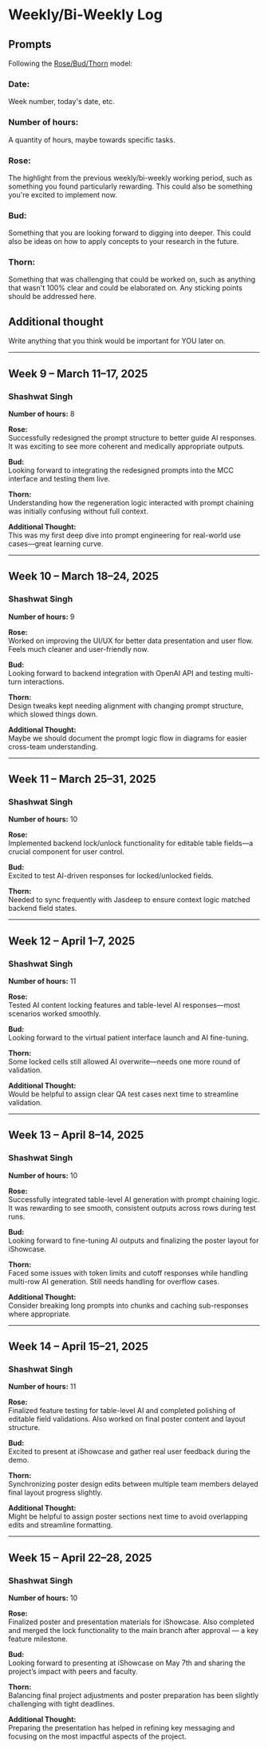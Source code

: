 # Weekly/Bi-Weekly Log

## Prompts
Following the [Rose/Bud/Thorn](https://www.panoramaed.com/blog/rose-bud-thorn-activity-and-worksheet#:~:text=%22Rose%2C%20Bud%2C%20Thorn%22%20is%20a%20mindful%20design%2D,day%2C%20week%2C%20or%20month.) model:

### Date: 
Week number, today's date, etc. 


### Number of hours: 
A quantity of hours, maybe towards specific tasks. 

### Rose:
The highlight from the previous weekly/bi-weekly working period, such as something you found particularly rewarding. This could also be something you're excited to implement now.

### Bud: 
Something that you are looking forward to digging into deeper. This could also be ideas on how to apply concepts to your research in the future. 

### Thorn: 
Something that was challenging that could be worked on, such as anything that wasn't 100% clear and could be elaborated on. Any sticking points should be addressed here. 

## Additional thought
Write anything that you think would be important for YOU later on.

---



## Week 9 – March 11–17, 2025

### Shashwat Singh

**Number of hours:** 8

**Rose:**  
Successfully redesigned the prompt structure to better guide AI responses. It was exciting to see more coherent and medically appropriate outputs.

**Bud:**  
Looking forward to integrating the redesigned prompts into the MCC interface and testing them live.

**Thorn:**  
Understanding how the regeneration logic interacted with prompt chaining was initially confusing without full context.

**Additional Thought:**  
This was my first deep dive into prompt engineering for real-world use cases—great learning curve.

---

## Week 10 – March 18–24, 2025

### Shashwat Singh

**Number of hours:** 9

**Rose:**  
Worked on improving the UI/UX for better data presentation and user flow. Feels much cleaner and user-friendly now.

**Bud:**  
Looking forward to backend integration with OpenAI API and testing multi-turn interactions.

**Thorn:**  
Design tweaks kept needing alignment with changing prompt structure, which slowed things down.

**Additional Thought:**  
Maybe we should document the prompt logic flow in diagrams for easier cross-team understanding.

---

## Week 11 – March 25–31, 2025

### Shashwat Singh

**Number of hours:** 10

**Rose:**  
Implemented backend lock/unlock functionality for editable table fields—a crucial component for user control.

**Bud:**  
Excited to test AI-driven responses for locked/unlocked fields.

**Thorn:**  
Needed to sync frequently with Jasdeep to ensure context logic matched backend field states.


---

## Week 12 – April 1–7, 2025

### Shashwat Singh

**Number of hours:** 11

**Rose:**  
Tested AI content locking features and table-level AI responses—most scenarios worked smoothly.

**Bud:**  
Looking forward to the virtual patient interface launch and AI fine-tuning.

**Thorn:**  
Some locked cells still allowed AI overwrite—needs one more round of validation.

**Additional Thought:**  
Would be helpful to assign clear QA test cases next time to streamline validation.

---

## Week 13 – April 8–14, 2025

### Shashwat Singh

**Number of hours:** 10

**Rose:**  
Successfully integrated table-level AI generation with prompt chaining logic. It was rewarding to see smooth, consistent outputs across rows during test runs.

**Bud:**  
Looking forward to fine-tuning AI outputs and finalizing the poster layout for iShowcase.

**Thorn:**  
Faced some issues with token limits and cutoff responses while handling multi-row AI generation. Still needs handling for overflow cases.

**Additional Thought:**  
Consider breaking long prompts into chunks and caching sub-responses where appropriate.

---

## Week 14 – April 15–21, 2025

### Shashwat Singh

**Number of hours:** 11

**Rose:**  
Finalized feature testing for table-level AI and completed polishing of editable field validations. Also worked on final poster content and layout structure.

**Bud:**  
Excited to present at iShowcase and gather real user feedback during the demo.

**Thorn:**  
Synchronizing poster design edits between multiple team members delayed final layout progress slightly.

**Additional Thought:**  
Might be helpful to assign poster sections next time to avoid overlapping edits and streamline formatting.

---
## Week 15 – April 22–28, 2025

### Shashwat Singh

**Number of hours:** 10

**Rose:**  
Finalized poster and presentation materials for iShowcase. Also completed and merged the lock functionality to the main branch after approval — a key feature milestone.

**Bud:**  
Looking forward to presenting at iShowcase on May 7th and sharing the project’s impact with peers and faculty.

**Thorn:**  
Balancing final project adjustments and poster preparation has been slightly challenging with tight deadlines.

**Additional Thought:**  
Preparing the presentation has helped in refining key messaging and focusing on the most impactful aspects of the project.
